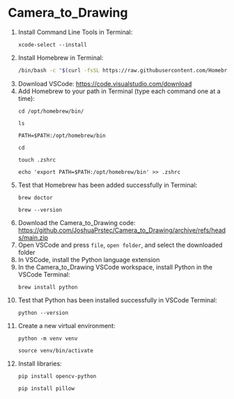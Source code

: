 # Camera_to_Drawing
1. Install Command Line Tools in Terminal:
   ```
   xcode-select --install
   ```
2. Install Homebrew in Terminal:
   ```bash
   /bin/bash -c "$(curl -fsSL https://raw.githubusercontent.com/Homebrew/install/HEAD/install.sh)"
   ```
3. Download VSCode: https://code.visualstudio.com/download
4. Add Homebrew to your path in Terminal (type each command one at a time):
   ```
   cd /opt/homebrew/bin/
   ```
   ```
   ls
   ```
   ```
   PATH=$PATH:/opt/homebrew/bin
   ```
   ```
   cd
   ```
   ```
   touch .zshrc
   ```
   ```
   echo 'export PATH=$PATH:/opt/homebrew/bin' >> .zshrc
   ```
5. Test that Homebrew has been added successfully in Terminal:
   ```
   brew doctor
   ```
   ```
   brew --version
   ```
6. Download the Camera_to_Drawing code: https://github.com/JoshuaPrstec/Camera_to_Drawing/archive/refs/heads/main.zip
7. Open VSCode and press `file`, `open folder`, and select the downloaded folder
8. In VSCode, install the Python language extension
9. In the Camera_to_Drawing VSCode workspace, install Python in the VSCode Terminal:
   ```
   brew install python
   ```
10. Test that Python has been installed successfully in VSCode Terminal:
    ```
    python --version
    ```
11. Create a new virtual environment:
    ```
    python -m venv venv
    ```
    ```
    source venv/bin/activate
    ```
12. Install libraries:
    ```
    pip install opencv-python
    ```
    ```
    pip install pillow
    ```
